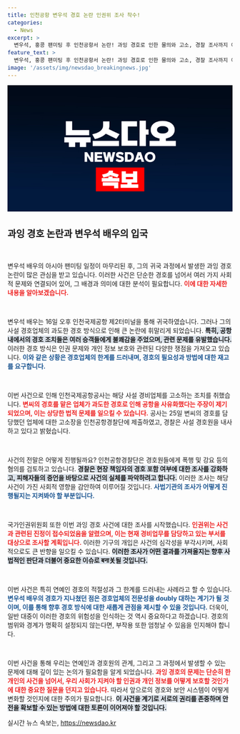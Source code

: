 ```yaml
---
title: 인천공항 변우석 경호 논란 인권위 조사 착수!
categories:
  - News
excerpt: >
  변우석, 홍콩 팬미팅 후 인천공항서 논란! 과잉 경호로 인한 물의와 고소, 경찰 조사까지 이어진 사건의 전말은? 인권위도 나서며 긴장감 최고조! 클릭해 자세히 알아보세요!
feature_text: >
  변우석, 홍콩 팬미팅 후 인천공항서 논란! 과잉 경호로 인한 물의와 고소, 경찰 조사까지 이어진 사건의 전말은? 인권위도 나서며 긴장감 최고조! 클릭해 자세히 알아보세요!
image: '/assets/img/newsdao_breakingnews.jpg'
---
```


<p><img src="/assets/img/newsdao_breakingnews.jpg" alt="cryptoinkorea 속보" /></p>

<h2 data-ke-size="size26">과잉 경호 논란과 변우석 배우의 입국</h2>

<p data-ke-size="size16">&nbsp;</p>

<p>변우석 배우의 아시아 팬미팅 일정이 마무리된 후, 그의 귀국 과정에서 발생한 과잉 경호 논란이 많은 관심을 받고 있습니다. 이러한 사건은 단순한 경호를 넘어서 여러 가지 사회적 문제와 연결되어 있어, 그 배경과 의미에 대한 분석이 필요합니다. <b><span style="color: #ee2323;">이에 대한 자세한 내용을 알아보겠습니다.</span></b></p>

<p data-ke-size="size16">&nbsp;</p>

<p>변우석 배우는 16일 오후 인천국제공항 제2터미널을 통해 귀국하였습니다. 그러나 그의 사설 경호업체의 과도한 경호 방식으로 인해 큰 논란에 휘말리게 되었습니다. <b><span style="background-color: #21538527;">특히, 공항 내에서의 경호 조치들은 여러 승객들에게 불쾌감을 주었으며, 관련 문제를 유발했습니다.</span></b> 이러한 경호 방식은 인권 문제와 개인 정보 보호와 관련된 다양한 쟁점을 가져오고 있습니다. <b><span style="color: #1a5490;">이와 같은 상황은 경호업체의 한계를 드러내며, 경호의 필요성과 방법에 대한 재고를 요구합니다.</span></b></p>

<p data-ke-size="size16">&nbsp;</p>

<p>이번 사건으로 인해 인천국제공항공사는 해당 사설 경비업체를 고소하는 조치를 취했습니다. <b><span style="color: #ee2323;">변씨의 경호를 맡은 업체가 과도한 경호로 인해 공항을 사유화했다는 주장이 제기되었으며, 이는 상당한 법적 문제를 일으킬 수 있습니다.</span></b> 공사는 25일 변씨의 경호를 담당했던 업체에 대한 고소장을 인천공항경찰단에 제출하였고, 경찰은 사설 경호원을 내사하고 있다고 밝혔습니다.</p>

<p data-ke-size="size16">&nbsp;</p>

<p>사건의 전말은 어떻게 진행될까요? 인천공항경찰단은 경호원들에게 폭행 및 강요 등의 혐의를 검토하고 있습니다. <b><span style="background-color: #21538527;">경찰은 현장 책임자의 경호 포함 여부에 대한 조사를 강화하고, 피해자들의 증언을 바탕으로 사건의 실체를 파악하려고 합니다.</span></b> 이러한 조사는 해당 사건이 가진 사회적 영향을 감안하여 이루어질 것입니다. <b><span style="color: #1a5490;">사법기관의 조사가 어떻게 진행될지는 지켜봐야 할 부분입니다.</span></b></p>

<p data-ke-size="size16">&nbsp;</p>

<p>국가인권위원회 또한 이번 과잉 경호 사건에 대한 조사를 시작했습니다. <b><span style="color: #ee2323;">인권위는 사건과 관련된 진정이 접수되었음을 알렸으며, 이는 현재 경비업무를 담당하고 있는 부서를 대상으로 조사할 계획입니다.</span></b> 이러한 기구의 개입은 사건의 심각성을 부각시키며, 사회적으로도 큰 반향을 일으킬 수 있습니다. <b><span style="background-color: #21538527;">이러한 조사가 어떤 결과를 가져올지는 향후 사법적인 판단과 더불어 중요한 이슈로 बना关될 것입니다.</span></b></p>

<p data-ke-size="size16">&nbsp;</p>

<p>이번 사건은 특히 연예인 경호의 적절성과 그 한계를 드러내는 사례라고 할 수 있습니다. <b><span style="color: #1a5490;">변우석 배우의 경호가 지나쳤던 점은 경호업체의 전문성을 doubly 대하는 계기가 될 것이며, 이를 통해 향후 경호 방식에 대한 새롭게 관점을 제시할 수 있을 것입니다.</span></b> 더욱이, 일반 대중이 이러한 경호의 위험성을 인식하는 것 역시 중요하다고 하겠습니다. 경호의 범위와 경계가 명확히 설정되지 않는다면, 부작용 또한 엄청날 수 있음을 인지해야 합니다.</p>

<p data-ke-size="size16">&nbsp;</p>

<p>이번 사건을 통해 우리는 연예인과 경호원의 관계, 그리고 그 과정에서 발생할 수 있는 문제에 대해 깊이 있는 논의가 필요함을 알게 되었습니다. <b><span style="color: #ee2323;">과잉 경호의 문제는 단순히 한 개인의 사건을 넘어서, 우리 사회가 지켜야 할 인권과 개인 정보를 어떻게 보호할 것인가에 대한 중요한 질문을 던지고 있습니다.</span></b> 따라서 앞으로의 경호와 보안 시스템이 어떻게 변화할 것인지에 대한 주의가 필요합니다. <b><span style="background-color: #21538527;">이 사건을 계기로 서로의 권리를 존중하며 안전을 확보할 수 있는 방법에 대한 토론이 이어져야 할 것입니다.</span></b></p>
실시간 뉴스 속보는, <a href="https://newsdao.kr" rel="dofollow">https://newsdao.kr</a>



